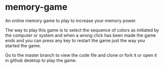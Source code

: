 # memory-game
An online memory game to play to increase your memory power.

The way to play this game is to select the sequence of colors as initiated by the computer or system and when a wrong click has been made the game ends and you can press any key to restart the game just the way you started the game.

Go to the master branch to view the code file and clone or fork it or open it in github desktop to play the game.
